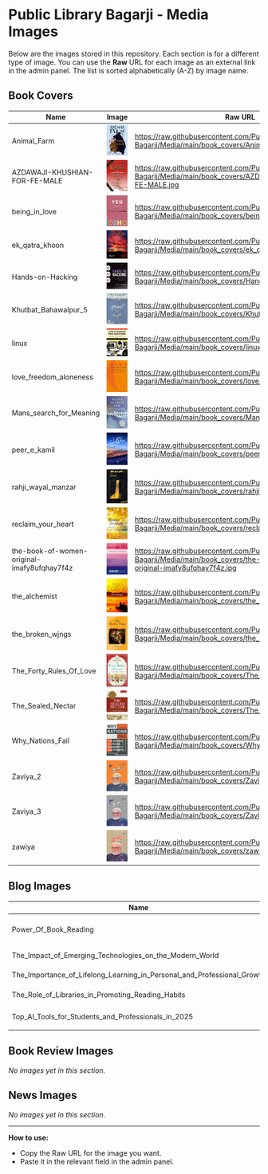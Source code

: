 # Public Library Bagarji - Media Images

Below are the images stored in this repository. Each section is for a different type of image. You can use the **Raw** URL for each image as an external link in the admin panel. The list is sorted alphabetically (A-Z) by image name.

## Book Covers

| Name | Image | Raw URL |
|------|-------|---------|
| Animal_Farm | ![Animal_Farm](https://raw.githubusercontent.com/Public-Library-Bagarji/Media/main/book_covers/Animal_Farm.jpg) | https://raw.githubusercontent.com/Public-Library-Bagarji/Media/main/book_covers/Animal_Farm.jpg |
| AZDAWAJI-KHUSHIAN-FOR-FE-MALE | ![AZDAWAJI-KHUSHIAN-FOR-FE-MALE](https://raw.githubusercontent.com/Public-Library-Bagarji/Media/main/book_covers/AZDAWAJI-KHUSHIAN-FOR-FE-MALE.jpg) | https://raw.githubusercontent.com/Public-Library-Bagarji/Media/main/book_covers/AZDAWAJI-KHUSHIAN-FOR-FE-MALE.jpg |
| being_in_love | ![being_in_love](https://raw.githubusercontent.com/Public-Library-Bagarji/Media/main/book_covers/being_in_love.png) | https://raw.githubusercontent.com/Public-Library-Bagarji/Media/main/book_covers/being_in_love.png |
| ek_qatra_khoon | ![ek_qatra_khoon](https://raw.githubusercontent.com/Public-Library-Bagarji/Media/main/book_covers/ek_qatra_khoon.png) | https://raw.githubusercontent.com/Public-Library-Bagarji/Media/main/book_covers/ek_qatra_khoon.png |
| Hands-on-Hacking | ![Hands-on-Hacking](https://raw.githubusercontent.com/Public-Library-Bagarji/Media/main/book_covers/Hands-on-Hacking.jpg) | https://raw.githubusercontent.com/Public-Library-Bagarji/Media/main/book_covers/Hands-on-Hacking.jpg |
| Khutbat_Bahawalpur_5 | ![Khutbat_Bahawalpur_5](https://raw.githubusercontent.com/Public-Library-Bagarji/Media/main/book_covers/Khutbat_Bahawalpur_5.jpg) | https://raw.githubusercontent.com/Public-Library-Bagarji/Media/main/book_covers/Khutbat_Bahawalpur_5.jpg |
| linux | ![linux](https://raw.githubusercontent.com/Public-Library-Bagarji/Media/main/book_covers/linux.jpg) | https://raw.githubusercontent.com/Public-Library-Bagarji/Media/main/book_covers/linux.jpg |
| love_freedom_aloneness | ![love_freedom_aloneness](https://raw.githubusercontent.com/Public-Library-Bagarji/Media/main/book_covers/love_freedom_aloneness.jpg) | https://raw.githubusercontent.com/Public-Library-Bagarji/Media/main/book_covers/love_freedom_aloneness.jpg |
| Mans_search_for_Meaning | ![Mans_search_for_Meaning](https://raw.githubusercontent.com/Public-Library-Bagarji/Media/main/book_covers/Mans_search_for_Meaning.jpg) | https://raw.githubusercontent.com/Public-Library-Bagarji/Media/main/book_covers/Mans_search_for_Meaning.jpg |
| peer_e_kamil | ![peer_e_kamil](https://raw.githubusercontent.com/Public-Library-Bagarji/Media/main/book_covers/peer_e_kamil.jpg) | https://raw.githubusercontent.com/Public-Library-Bagarji/Media/main/book_covers/peer_e_kamil.jpg |
| rahji_wayal_manzar | ![rahji_wayal_manzar](https://raw.githubusercontent.com/Public-Library-Bagarji/Media/main/book_covers/rahji_wayal_manzar.jpg) | https://raw.githubusercontent.com/Public-Library-Bagarji/Media/main/book_covers/rahji_wayal_manzar.jpg |
| reclaim_your_heart | ![reclaim_your_heart](https://raw.githubusercontent.com/Public-Library-Bagarji/Media/main/book_covers/reclaim_your_heart.png) | https://raw.githubusercontent.com/Public-Library-Bagarji/Media/main/book_covers/reclaim_your_heart.png |
| the-book-of-women-original-imafy8ufqhay7f4z | ![the-book-of-women-original-imafy8ufqhay7f4z](https://raw.githubusercontent.com/Public-Library-Bagarji/Media/main/book_covers/the-book-of-women-original-imafy8ufqhay7f4z.jpg) | https://raw.githubusercontent.com/Public-Library-Bagarji/Media/main/book_covers/the-book-of-women-original-imafy8ufqhay7f4z.jpg |
| the_alchemist | ![the_alchemist](https://raw.githubusercontent.com/Public-Library-Bagarji/Media/main/book_covers/the_alchemist.jpg) | https://raw.githubusercontent.com/Public-Library-Bagarji/Media/main/book_covers/the_alchemist.jpg |
| the_broken_wjngs | ![the_broken_wjngs](https://raw.githubusercontent.com/Public-Library-Bagarji/Media/main/book_covers/the_broken_wjngs.jpg) | https://raw.githubusercontent.com/Public-Library-Bagarji/Media/main/book_covers/the_broken_wjngs.jpg |
| The_Forty_Rules_Of_Love | ![The_Forty_Rules_Of_Love](https://raw.githubusercontent.com/Public-Library-Bagarji/Media/main/book_covers/The_Forty_Rules_Of_Love.jpg) | https://raw.githubusercontent.com/Public-Library-Bagarji/Media/main/book_covers/The_Forty_Rules_Of_Love.jpg |
| The_Sealed_Nectar | ![The_Sealed_Nectar](https://raw.githubusercontent.com/Public-Library-Bagarji/Media/main/book_covers/The_Sealed_Nectar.jpg) | https://raw.githubusercontent.com/Public-Library-Bagarji/Media/main/book_covers/The_Sealed_Nectar.jpg |
| Why_Nations_Fail | ![Why_Nations_Fail](https://raw.githubusercontent.com/Public-Library-Bagarji/Media/main/book_covers/Why_Nations_Fail.jpg) | https://raw.githubusercontent.com/Public-Library-Bagarji/Media/main/book_covers/Why_Nations_Fail.jpg |
| Zaviya_2 | ![Zaviya_2](https://raw.githubusercontent.com/Public-Library-Bagarji/Media/main/book_covers/Zaviya_2.jpg) | https://raw.githubusercontent.com/Public-Library-Bagarji/Media/main/book_covers/Zaviya_2.jpg |
| Zaviya_3 | ![Zaviya_3](https://raw.githubusercontent.com/Public-Library-Bagarji/Media/main/book_covers/Zaviya_3.jpg) | https://raw.githubusercontent.com/Public-Library-Bagarji/Media/main/book_covers/Zaviya_3.jpg |
| zawiya | ![zawiya](https://raw.githubusercontent.com/Public-Library-Bagarji/Media/main/book_covers/zawiya.jpg) | https://raw.githubusercontent.com/Public-Library-Bagarji/Media/main/book_covers/zawiya.jpg |

## Blog Images

| Name | Image | Raw URL |
|------|-------|---------|
| Power_Of_Book_Reading | ![Power_Of_Book_Reading](https://raw.githubusercontent.com/Public-Library-Bagarji/Media/main/Blog_Images/Power_Of_Book_Reading.jpeg) | https://raw.githubusercontent.com/Public-Library-Bagarji/Media/main/Blog_Images/Power_Of_Book_Reading.jpeg |
| The_Impact_of_Emerging_Technologies_on_the_Modern_World | ![The_Impact_of_Emerging_Technologies_on_the_Modern_World](https://raw.githubusercontent.com/Public-Library-Bagarji/Media/main/Blog_Images/The_Impact_of_Emerging_Technologies_on_the_Modern_World.jpeg) | https://raw.githubusercontent.com/Public-Library-Bagarji/Media/main/Blog_Images/The_Impact_of_Emerging_Technologies_on_the_Modern_World.jpeg |
| The_Importance_of_Lifelong_Learning_in_Personal_and_Professional_Growth | ![The_Importance_of_Lifelong_Learning_in_Personal_and_Professional_Growth](https://raw.githubusercontent.com/Public-Library-Bagarji/Media/main/Blog_Images/The_Importance_of_Lifelong_Learning_in_Personal_and_Professional_Growth.jpeg) | https://raw.githubusercontent.com/Public-Library-Bagarji/Media/main/Blog_Images/The_Importance_of_Lifelong_Learning_in_Personal_and_Professional_Growth.jpeg |
| The_Role_of_Libraries_in_Promoting_Reading_Habits | ![The_Role_of_Libraries_in_Promoting_Reading_Habits](https://raw.githubusercontent.com/Public-Library-Bagarji/Media/main/Blog_Images/The_Role_of_Libraries_in_Promoting_Reading_Habits.jpeg) | https://raw.githubusercontent.com/Public-Library-Bagarji/Media/main/Blog_Images/The_Role_of_Libraries_in_Promoting_Reading_Habits.jpeg |
| Top_AI_Tools_for_Students_and_Professionals_in_2025 | ![Top_AI_Tools_for_Students_and_Professionals_in_2025](https://raw.githubusercontent.com/Public-Library-Bagarji/Media/main/Blog_Images/Top_AI_Tools_for_Students_and_Professionals_in_2025.jpeg) | https://raw.githubusercontent.com/Public-Library-Bagarji/Media/main/Blog_Images/Top_AI_Tools_for_Students_and_Professionals_in_2025.jpeg |

## Book Review Images

_No images yet in this section._

## News Images

_No images yet in this section._

---
**How to use:**
- Copy the Raw URL for the image you want.
- Paste it in the relevant field in the admin panel.